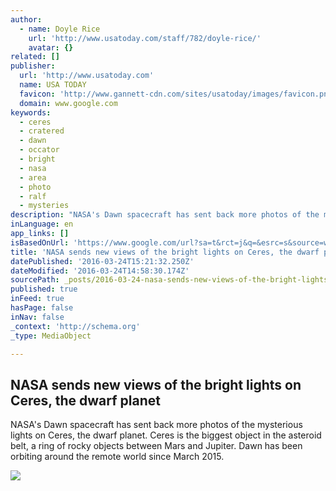 ```yaml
---
author:
  - name: Doyle Rice
    url: 'http://www.usatoday.com/staff/782/doyle-rice/'
    avatar: {}
related: []
publisher:
  url: 'http://www.usatoday.com'
  name: USA TODAY
  favicon: 'http://www.gannett-cdn.com/sites/usatoday/images/favicon.png'
  domain: www.google.com
keywords:
  - ceres
  - cratered
  - dawn
  - occator
  - bright
  - nasa
  - area
  - photo
  - ralf
  - mysteries
description: "NASA's Dawn spacecraft has sent back more photos of the mysterious lights on Ceres, the dwarf planet. Ceres is the biggest object in the asteroid belt, a ring of rocky objects between Mars and Jupiter. Dawn has been orbiting around the remote world since March 2015."
inLanguage: en
app_links: []
isBasedOnUrl: 'https://www.google.com/url?sa=t&rct=j&q=&esrc=s&source=web&cd=4&cad=rja&uact=8&ved=0ahUKEwjJktjaytnLAhVigYMKHXYSA2gQqQIILTAD&url=http%3A%2F%2Fwww.usatoday.com%2Fstory%2Ftech%2Fsciencefair%2F2016%2F03%2F23%2Fceres-dwarf-planet-dawn-lights%2F82161170%2F&usg=AFQjCNEPMeraUPxOjp0QGAsmp6SHdPPtvA&sig2=1UNANkL_2oTOwOYbxRwfhw'
title: 'NASA sends new views of the bright lights on Ceres, the dwarf planet'
datePublished: '2016-03-24T15:21:32.250Z'
dateModified: '2016-03-24T14:58:30.174Z'
sourcePath: _posts/2016-03-24-nasa-sends-new-views-of-the-bright-lights-on-ceres-the-dwar.md
published: true
inFeed: true
hasPage: false
inNav: false
_context: 'http://schema.org'
_type: MediaObject

---
```

<article style=""><h1>NASA sends new views of the bright lights on Ceres, the dwarf planet</h1><p>NASA's Dawn spacecraft has sent back more photos of the mysterious lights on Ceres, the dwarf planet. Ceres is the biggest object in the asteroid belt, a ring of rocky objects between Mars and Jupiter. Dawn has been orbiting around the remote world since March 2015.</p><img src="http://www.gannett-cdn.com/-mm-/fe0e3194eb3307db87327fc835210e45830bf2d2/c=1636-2329-6518-5087&amp;r=x1683&amp;c=3200x1680/local/-/media/2016/03/23/USATODAY/USATODAY/635943307638406428-PIA20350.jpg" /></article>
